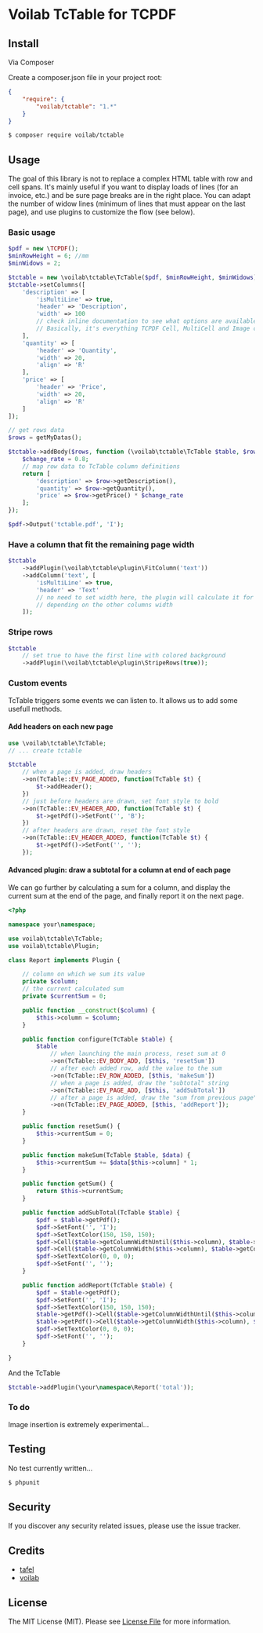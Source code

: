# Voilab TcTable for TCPDF

## Install

Via Composer

Create a composer.json file in your project root:
``` json
{
    "require": {
        "voilab/tctable": "1.*"
    }
}
```

``` bash
$ composer require voilab/tctable
```

## Usage
The goal of this library is not to replace a complex HTML table with row and
cell spans. It's mainly useful if you want to display loads of lines (for an
invoice, etc.) and be sure page breaks are in the right place. You can adapt
the number of widow lines (minimum of lines that must appear on the last page),
and use plugins to customize the flow (see below).

###  Basic usage
```php
$pdf = new \TCPDF();
$minRowHeight = 6; //mm
$minWidows = 2;

$tctable = new \voilab\tctable\TcTable($pdf, $minRowHeight, $minWidows);
$tctable->setColumns([
    'description' => [
        'isMultiLine' => true,
        'header' => 'Description',
        'width' => 100
        // check inline documentation to see what options are available.
        // Basically, it's everything TCPDF Cell, MultiCell and Image can eat.
    ],
    'quantity' => [
        'header' => 'Quantity',
        'width' => 20,
        'align' => 'R'
    ],
    'price' => [
        'header' => 'Price',
        'width' => 20,
        'align' => 'R'
    ]
]);

// get rows data
$rows = getMyDatas();

$tctable->addBody($rows, function (\voilab\tctable\TcTable $table, $row) {
    $change_rate = 0.8;
    // map row data to TcTable column definitions
    return [
        'description' => $row->getDescription(),
        'quantity' => $row->getQuantity(),
        'price' => $row->getPrice() * $change_rate
    ];
});

$pdf->Output('tctable.pdf', 'I');
```

### Have a column that fit the remaining page width
```php
$tctable
    ->addPlugin(\voilab\tctable\plugin\FitColumn('text'))
    ->addColumn('text', [
        'isMultiLine' => true,
        'header' => 'Text'
        // no need to set width here, the plugin will calculate it for us,
        // depending on the other columns width
    ]);
```

### Stripe rows
```php
$tctable
    // set true to have the first line with colored background
    ->addPlugin(\voilab\tctable\plugin\StripeRows(true));
```

### Custom events
TcTable triggers some events we can listen to. It allows us to add some
usefull methods.

#### Add headers on each new page
```php
use \voilab\tctable\TcTable;
// ... create tctable

$tctable
    // when a page is added, draw headers
    ->on(TcTable::EV_PAGE_ADDED, function(TcTable $t) {
        $t->addHeader();
    })
    // just before headers are drawn, set font style to bold
    ->on(TcTable::EV_HEADER_ADD, function(TcTable $t) {
        $t->getPdf()->SetFont('', 'B');
    })
    // after headers are drawn, reset the font style
    ->on(TcTable::EV_HEADER_ADDED, function(TcTable $t) {
        $t->getPdf()->SetFont('', '');
    });
```

#### Advanced plugin: draw a subtotal for a column at end of each page
We can go further by calculating a sum for a column, and display the current
sum at the end of the page, and finally report it on the next page.
```php
<?php

namespace your\namespace;

use voilab\tctable\TcTable;
use voilab\tctable\Plugin;

class Report implements Plugin {

    // column on which we sum its value
    private $column;
    // the current calculated sum
    private $currentSum = 0;

    public function __construct($column) {
        $this->column = $column;
    }

    public function configure(TcTable $table) {
        $table
            // when launching the main process, reset sum at 0
            ->on(TcTable::EV_BODY_ADD, [$this, 'resetSum'])
            // after each added row, add the value to the sum
            ->on(TcTable::EV_ROW_ADDED, [$this, 'makeSum'])
            // when a page is added, draw the "subtotal" string
            ->on(TcTable::EV_PAGE_ADD, [$this, 'addSubTotal'])
            // after a page is added, draw the "sum from previous page" string
            ->on(TcTable::EV_PAGE_ADDED, [$this, 'addReport']);
    }

    public function resetSum() {
        $this->currentSum = 0;
    }

    public function makeSum(TcTable $table, $data) {
        $this->currentSum += $data[$this->column] * 1;
    }

    public function getSum() {
        return $this->currentSum;
    }

    public function addSubTotal(TcTable $table) {
        $pdf = $table->getPdf();
        $pdf->SetFont('', 'I');
        $pdf->SetTextColor(150, 150, 150);
        $pdf->Cell($table->getColumnWidthUntil($this->column), $table->getColumnHeight(), "Sub-total:", false, false, 'R');
        $pdf->Cell($table->getColumnWidth($this->column), $table->getColumnHeight(), $this->currentSum, false, false, 'R');
        $pdf->SetTextColor(0, 0, 0);
        $pdf->SetFont('', '');
    }

    public function addReport(TcTable $table) {
        $pdf = $table->getPdf();
        $pdf->SetFont('', 'I');
        $pdf->SetTextColor(150, 150, 150);
        $table->getPdf()->Cell($table->getColumnWidthUntil($this->column), $table->getColumnHeight(), "Sum from previous page", 'B', false, 'R');
        $table->getPdf()->Cell($table->getColumnWidth($this->column), $table->getColumnHeight(), $this->currentSum, 'B', true, 'R');
        $pdf->SetTextColor(0, 0, 0);
        $pdf->SetFont('', '');
    }

}
```
And the TcTable
```php
$tctable->addPlugin(\your\namespace\Report('total'));
```

### To do
Image insertion is extremely experimental...

## Testing
No test currently written...
``` bash
$ phpunit
```

## Security

If you discover any security related issues, please use the issue tracker.

## Credits

- [tafel](https://github.com/tafel)
- [voilab](https://github.com/voilab)

## License

The MIT License (MIT). Please see [License File](LICENSE.md) for more information.
